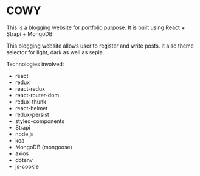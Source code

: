 # COWY

This is a blogging website for portfolio purpose. It is built using React + Strapi + MongoDB.

This blogging website allows user to register and write posts. It also theme selector for light, dark as well as sepia.

Technologies involved:

- react
- redux
- react-redux
- react-router-dom
- redux-thunk
- react-helmet
- redux-persist
- styled-components
- Strapi
- node.js
- koa
- MongoDB (mongoose)
- axios
- dotenv
- js-cookie
